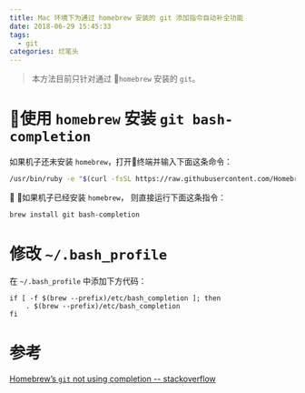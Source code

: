 ```yaml
---
title: Mac 环境下为通过 homebrew 安装的 git 添加指令自动补全功能
date: 2018-06-29 15:45:33
tags:
  - git
categories: 烂笔头
---
```


> 本方法目前只针对通过 `homebrew` 安装的 `git`。

<!-- more -->

# 使用 `homebrew` 安装 `git bash-completion`

如果机子还未安装 `homebrew`，打开终端并输入下面这条命令：

```bash
/usr/bin/ruby -e "$(curl -fsSL https://raw.githubusercontent.com/Homebrew/install/master/install)"
```

如果机子已经安装 `homebrew`， 则直接运行下面这条指令：

```bash
brew install git bash-completion
```

# 修改 `~/.bash_profile`

在 `~/.bash_profile` 中添加下方代码：

```
if [ -f $(brew --prefix)/etc/bash_completion ]; then
    . $(brew --prefix)/etc/bash_completion
fi
```


# 参考

[Homebrew’s `git` not using completion -- stackoverflow](https://stackoverflow.com/questions/14970728/homebrew-s-git-not-using-completion)










